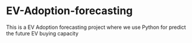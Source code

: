 # EV-Adoption-forecasting
This is a EV Adoption forecasting project where we use Python for predict the future EV buying capacity
